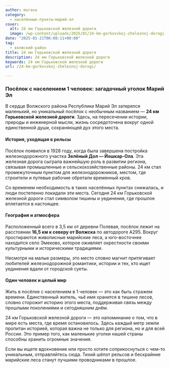 ```yaml
---
author: morava
category:
  - населённые-пункты-марий-эл
cover:
  alt: 24 км Горьковской железной дороги
  image: /wp-content/uploads/2025/01/24-km-gorkovskoj-zheleznoj-dorogi.jpg
date: "2025-01-21T06:08:11+00:00"
tag:
  - волжский-район
title: 24 км Горьковской железной дороги
description: 24 км Горьковской железной дороги
keywords: 24 км Горьковской железной дороги
url: /24-km-gorkovskoj-zheleznoj-dorogi/

---
```

### Посёлок с населением 1 человек: загадочный уголок Марий Эл

В сердце Волжского района Республики Марий Эл затерялся маленький, но уникальный посёлок с необычным названием — **24 км Горьковской железной дороги**. Здесь, на пересечении истории, природы и инженерной мысли, жизнь сосредоточена вокруг одной единственной души, сохраняющей дух этого места.

#### История, уходящая в рельсы

Посёлок появился в 1928 году, когда была завершена постройка железнодорожного участка **Зелёный Дол — Йошкар-Ола**. Эта железная дорога сыграла важнейшую роль в развитии региона, связывая промышленные и сельскохозяйственные районы. 24 км стал промежуточным пунктом для железнодорожников, местом, где строители и путевые рабочие обретали временный кров.

Со временем необходимость в таких населённых пунктах снижалась, и люди постепенно покидали эти места. Сегодня 24 км Горьковской железной дороги стал символом тишины и уединения, где прошлое вплетается в настоящее.

#### География и атмосфера

Расположенный всего в 3,5 км от деревни Полевая, посёлок лежит на расстоянии **16,5 км к северу от Волжска** по автодороге А295\. Вокруг простираются живописные марийские леса, а юго-восточнее находится село Эмеково, которое оживляет окрестности своими культурными и историческими традициями.

Несмотря на малые размеры, это место словно магнит притягивает любителей железнодорожной романтики, истории и тех, кто ищет уединения вдали от городской суеты.

#### Один человек и целый мир

Жить в посёлке с населением в 1 человек — это как быть стражем времени. Единственный житель, чьё имя хранится в тишине лесов, словно сторожит историю этого места, поддерживая связь между прошлыми поколениями и сегодняшним днём.

24 км Горьковской железной дороги — это напоминание о том, что в мире есть места, где время остановилось. Здесь каждый метр земли пропитан историей, которая важна не только для региона, но и для всей России. Это пример того, как маленькие уголки нашей страны способны хранить огромные значения.

Если вы ищете вдохновение или просто хотите соприкоснуться с чем-то уникальным, отправляйтесь сюда. Тихий шёпот рельсов и бескрайние марийские леса станут лучшими проводниками в прошлое.
